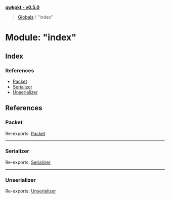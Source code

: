 **[qwkpkt - v0.5.0](../README.md)**

> [Globals](../globals.md) / "index"

# Module: "index"

## Index

### References

* [Packet](_index_.md#packet)
* [Serializer](_index_.md#serializer)
* [Unserializer](_index_.md#unserializer)

## References

### Packet

Re-exports: [Packet](../classes/_packet_.packet.md)

___

### Serializer

Re-exports: [Serializer](../classes/_serializer_.serializer.md)

___

### Unserializer

Re-exports: [Unserializer](../classes/_unserializer_.unserializer.md)
